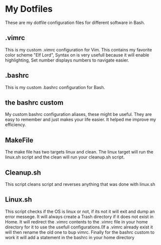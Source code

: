# My Dotfiles
These are my dotfile configuration files for different software in Bash.
## .vimrc
This is my custom .vimrc configuration for Vim. This contains my favorite color scheme "Elf Lord", Syntax on is very usefull because it will enable highlighting, Set number displays numbers to navigate easier.
## .bashrc
This is my custom .bashrc configuration for Bash.
## the bashrc custom
 My custom bashrc configuration aliases, these might be useful. They are easy to remember and just makes your life easier. It helped me improve my efficiency.
## MakeFile
 The make file has two targets linux and clean. The linux target will run the linux.sh script and the clean will run your cleanup.sh script.
## Cleanup.sh
 This script cleans script and reverses anything that was done with linux.sh
## Linux.sh
This script checks if the OS is linux or not, if its not it will exit and dump an error messege. It will always create a Trash directory if it does not exist in Home. It will redirect the .vimrc contents to the .vimrc file in your home directory for it to use the usefull configurations.(If a .vimrc already exist it will then rename the old one to bup vimrc. Finally for the bashrc custom to work it will add a statement in the bashrc in your home directory


